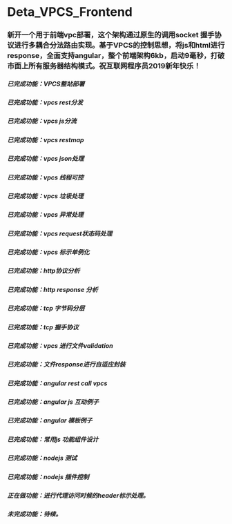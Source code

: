 # Deta_VPCS_Frontend
### 新开一个用于前端vpc部署，这个架构通过原生的调用socket 握手协议进行多耦合分法路由实现。基于VPCS的控制思想，将js和html进行response，全面支持angular，整个前端架构6kb，启动9毫秒，打破市面上所有服务器结构模式。祝互联网程序员2019新年快乐！

##### 已完成功能：VPCS整站部署
##### 已完成功能：vpcs rest分发
##### 已完成功能：vpcs js分流
##### 已完成功能：vpcs restmap
##### 已完成功能：vpcs json处理
##### 已完成功能：vpcs 线程可控
##### 已完成功能：vpcs 垃圾处理
##### 已完成功能：vpcs 异常处理
##### 已完成功能：vpcs request状态码处理
##### 已完成功能：vpcs 标示单例化
##### 已完成功能：http协议分析
##### 已完成功能：http response 分析
##### 已完成功能：tcp 字节码分层
##### 已完成功能：tcp 握手协议
##### 已完成功能：vpcs 进行文件validation
##### 已完成功能：文件response进行自适应封装
##### 已完成功能：angular rest call vpcs
##### 已完成功能：angular js 互动例子 
##### 已完成功能：angular 模板例子
##### 已完成功能：常用js 功能组件设计
##### 已完成功能：nodejs 测试
##### 已完成功能：nodejs 插件控制

##### 正在做功能：进行代理访问时候的header标示处理。
##### 未完成功能：待续。


